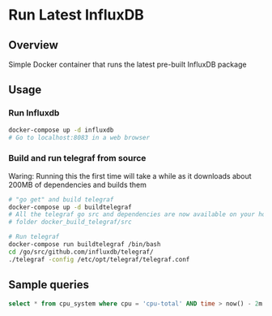 # Run Latest InfluxDB
## Overview
Simple Docker container that runs the latest pre-built InfluxDB package

## Usage
### Run Influxdb
```bash
docker-compose up -d influxdb
# Go to localhost:8083 in a web browser
```
### Build and run telegraf from source
Waring: Running this the first time will take a while as it downloads about 200MB of dependencies and builds them
```bash
# "go get" and build telegraf
docker-compose up -d buildtelegraf
# All the telegraf go src and dependencies are now available on your host in
# folder docker_build_telegraf/src

# Run telegraf
docker-compose run buildtelegraf /bin/bash
cd /go/src/github.com/influxdb/telegraf/
./telegraf -config /etc/opt/telegraf/telegraf.conf
```

## Sample queries
```sql
select * from cpu_system where cpu = 'cpu-total' AND time > now() - 2m
```
